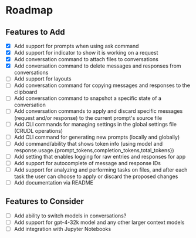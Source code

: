 # Roadmap

## Features to Add

- [x] Add support for prompts when using ask command
- [x] Add support for indicator to show it is working on a request
- [x] Add conversation command to attach files to conversations
- [x] Add conversation command to delete messages and responses from conversations
- [ ] Add support for layouts
- [ ] Add conversation command for copying messages and responses to the clipboard
- [ ] Add conversation command to snapshot a specific state of a conversation
- [ ] Add conversation commands to apply and discard specific messages (request and/or response) to the current prompt's source file
- [ ] Add CLI commands for managing settings in the global settings file (CRUDL operations)
- [ ] Add CLI command for generating new prompts (locally and globally)
- [ ] Add command/ability that shows token info (using model and response.usage.{prompt_tokens,completion_tokens,total_tokens})
- [ ] Add setting that enables logging for raw entries and responses for app
- [ ] Add support for autocomplete of message and response IDs
- [ ] Add support for analyzing and performing tasks on files, and after each task the user can choose to apply or discard the proposed changes
- [ ] Add documentation via README

## Features to Consider

- [ ] Add ability to switch models in conversations?
- [ ] Add support for gpt-4-32k model and any other larger context models
- [ ] Add integration with Jupyter Notebooks
